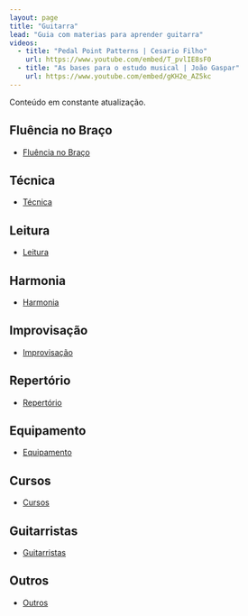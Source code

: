 ```yaml
---
layout: page
title: "Guitarra"
lead: "Guia com materias para aprender guitarra"
videos:
  - title: "Pedal Point Patterns | Cesario Filho"
    url: https://www.youtube.com/embed/T_pvlIE8sF0
  - title: "As bases para o estudo musical | João Gaspar"
    url: https://www.youtube.com/embed/gKH2e_AZ5kc
---
```


<div class="alert alert-primary" role="alert">
  Conteúdo em constante atualização.
</div>

## Fluência no Braço

* [Fluência no Braço](fretboard)

## Técnica

* [Técnica](technique)

## Leitura

* [Leitura](read)

## Harmonia

* [Harmonia](harmony)

## Improvisação

* [Improvisação](improvisation)

## Repertório

* [Repertório](repertoire)

## Equipamento

* [Equipamento](equipment)

## Cursos

* [Cursos](course)

## Guitarristas

* [Guitarristas](player)

## Outros

* [Outros](misc)
